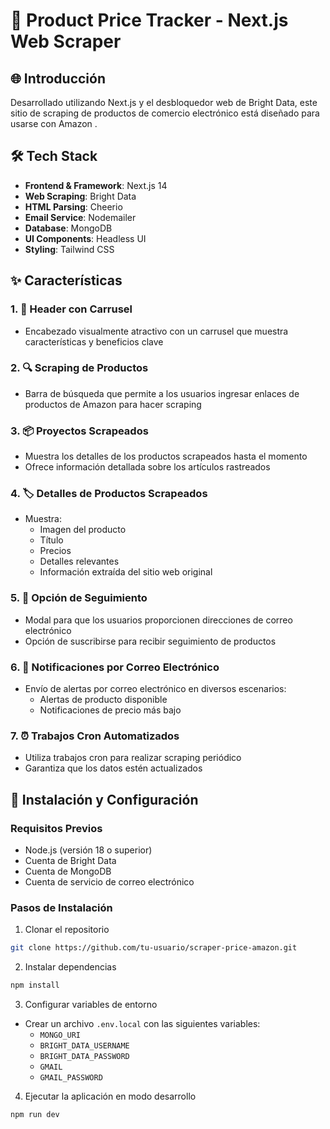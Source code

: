 # 🤖 Product Price Tracker - Next.js Web Scraper

## 🌐 Introducción

Desarrollado utilizando Next.js y el desbloquedor web de Bright Data, este sitio de scraping de productos de comercio electrónico está diseñado para usarse con Amazon . 

## 🛠 Tech Stack

- **Frontend & Framework**: Next.js 14
- **Web Scraping**: Bright Data
- **HTML Parsing**: Cheerio
- **Email Service**: Nodemailer
- **Database**: MongoDB
- **UI Components**: Headless UI
- **Styling**: Tailwind CSS

## ✨ Características

### 1. 🎠 Header con Carrusel
- Encabezado visualmente atractivo con un carrusel que muestra características y beneficios clave

### 2. 🔍 Scraping de Productos
- Barra de búsqueda que permite a los usuarios ingresar enlaces de productos de Amazon para hacer scraping

### 3. 📦 Proyectos Scrapeados
- Muestra los detalles de los productos scrapeados hasta el momento
- Ofrece información detallada sobre los artículos rastreados

### 4. 🏷️ Detalles de Productos Scrapeados
- Muestra:
  - Imagen del producto
  - Título
  - Precios
  - Detalles relevantes
  - Información extraída del sitio web original

### 5. 🔔 Opción de Seguimiento
- Modal para que los usuarios proporcionen direcciones de correo electrónico
- Opción de suscribirse para recibir seguimiento de productos

### 6. 📧 Notificaciones por Correo Electrónico
- Envío de alertas por correo electrónico en diversos escenarios:
  - Alertas de producto disponible
  - Notificaciones de precio más bajo

### 7. ⏰ Trabajos Cron Automatizados
- Utiliza trabajos cron para realizar scraping periódico
- Garantiza que los datos estén actualizados

## 🚀 Instalación y Configuración

### Requisitos Previos
- Node.js (versión 18 o superior)
- Cuenta de Bright Data
- Cuenta de MongoDB
- Cuenta de servicio de correo electrónico

### Pasos de Instalación

1. Clonar el repositorio
```bash
git clone https://github.com/tu-usuario/scraper-price-amazon.git
```

2. Instalar dependencias
```bash
npm install
```

3. Configurar variables de entorno
- Crear un archivo `.env.local` con las siguientes variables:
  - `MONGO_URI`
  - `BRIGHT_DATA_USERNAME`
  - `BRIGHT_DATA_PASSWORD`
  - `GMAIL`
  - `GMAIL_PASSWORD`

4. Ejecutar la aplicación en modo desarrollo
```bash
npm run dev
```



